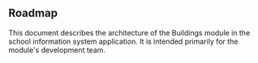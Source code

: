 ## Roadmap

This document describes the architecture of the Buildings module in the school information system application.
It is intended primarily for the module's development team.